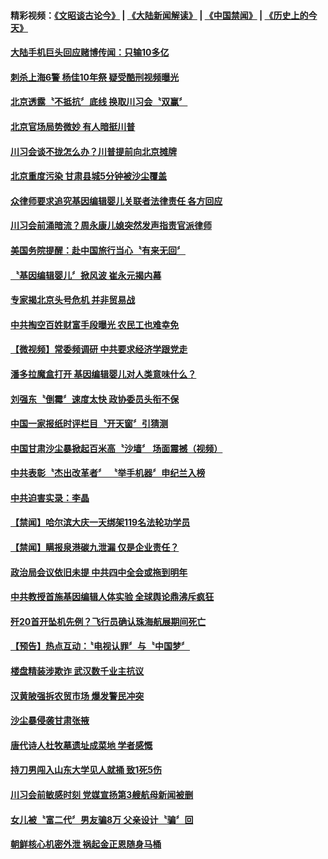 #### 精彩视频：[《文昭谈古论今》](https://github.com/gfw-breaker/wenzhao/blob/master/README.md?t=11270931) | [《大陆新闻解读》](https://github.com/gfw-breaker/ntdtv-comedy/blob/master/README.md?t=11270931) | [《中国禁闻》](https://github.com/gfw-breaker/ntdtv-news/blob/master/README.md?t=11270931) | [《历史上的今天》](https://github.com/gfw-breaker/today-in-history/blob/master/README.md?t=11270931) 

#### [大陆手机巨头回应赌博传闻：只输10多亿](../pages/news204/a1400955.md?t=11270931) 

#### [刺杀上海6警  杨佳10年祭 疑受酷刑视频曝光](../pages/news204/a1400949.md?t=11270931) 

#### [北京透露〝不抵抗〞底线 换取川习会〝双赢〞](../pages/news204/a1400820.md?t=11270931) 

#### [北京官场局势微妙 有人暗挺川普](../pages/news204/a1400938.md?t=11270931) 

#### [川习会谈不拢怎么办？川普提前向北京摊牌](../pages/news204/a1400944.md?t=11270931) 

#### [北京重度污染 甘肃县城5分钟被沙尘覆盖](../pages/news204/a1400943.md?t=11270931) 

#### [众律师要求追究基因编辑婴儿关联者法律责任 各方回应](../pages/news204/a1400936.md?t=11270931) 

#### [川习会前涌暗流？周永康儿媳突然发声指责官派律师](../pages/news204/a1400866.md?t=11270931) 

#### [美国务院提醒：赴中国旅行当心〝有来无回〞](../pages/news204/a1400931.md?t=11270931) 

#### [〝基因编辑婴儿〞掀风波 崔永元揭内幕](../pages/news204/a1400932.md?t=11270931) 

#### [专家揭北京头号危机 并非贸易战](../pages/news204/a1400793.md?t=11270931) 

#### [中共掏空百姓财富手段曝光 农民工也难幸免](../pages/news204/a1400801.md?t=11270931) 

#### [【微视频】常委频调研 中共要求经济学跟党走](../pages/news204/a1400860.md?t=11270931) 

#### [潘多拉魔盒打开 基因编辑婴儿对人类意味什么？](../pages/news204/a1400856.md?t=11270931) 

#### [刘强东〝倒霉〞速度太快  政协委员头衔不保](../pages/news204/a1400918.md?t=11270931) 

#### [中国一家报纸时评栏目〝开天窗〞引猜测](../pages/news204/a1400900.md?t=11270931) 


#### [中国甘肃沙尘暴掀起百米高〝沙墙〞 场面震撼（视频）](../pages/news204/a1400898.md?t=11270931) 

#### [中共表彰〝杰出改革者〞 〝举手机器〞申纪兰入榜](../pages/news204/a1400893.md?t=11270931) 


#### [中共迫害实录：李晶](../pages/news204/a1400880.md?t=11270931) 

#### [【禁闻】哈尔滨大庆一天绑架119名法轮功学员](../pages/news204/a1400878.md?t=11270931) 

#### [【禁闻】瞒报泉港碳九泄漏 仅是企业责任？](../pages/news204/a1400876.md?t=11270931) 

#### [政治局会议依旧未提 中共四中全会或拖到明年](../pages/news204/a1400871.md?t=11270931) 

#### [中共教授首施基因编辑人体实验 全球舆论鼎沸斥疯狂](../pages/news204/a1400857.md?t=11270931) 

#### [歼20首开坠机先例？飞行员确认珠海航展期间死亡](../pages/news204/a1400844.md?t=11270931) 

#### [【预告】热点互动：〝电视认罪〞与〝中国梦〞](../pages/news204/a1400841.md?t=11270931) 

#### [楼盘精装涉欺诈 武汉数千业主抗议](../pages/news204/a1400822.md?t=11270931) 

#### [汉黄陂强拆农贸市场 爆发警民冲突](../pages/news204/a1400824.md?t=11270931) 

#### [沙尘暴侵袭甘肃张掖](../pages/news204/a1400826.md?t=11270931) 

#### [唐代诗人杜牧墓遗址成菜地 学者感慨](../pages/news204/a1400827.md?t=11270931) 

#### [持刀男闯入山东大学见人就捅  致1死5伤](../pages/news204/a1400817.md?t=11270931) 

#### [川习会前敏感时刻 党媒宣扬第3艘航母新闻被删](../pages/news204/a1400811.md?t=11270931) 

#### [女儿被〝富二代〞男友骗8万 父亲设计〝骗〞回](../pages/news204/a1400808.md?t=11270931) 

#### [朝鲜核心机密外泄 祸起金正恩随身马桶](../pages/news204/a1400711.md?t=11270931) 

